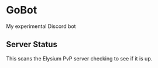 # GoBot

My experimental Discord bot

## Server Status

This scans the Elysium PvP server checking to see if it is up.
